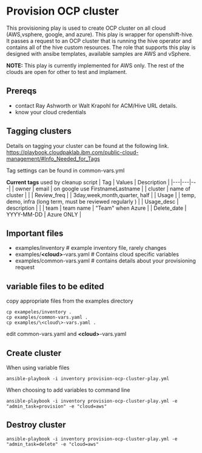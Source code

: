 # Provision OCP cluster 

This provisioning play is used to create OCP cluster on all cloud (AWS,vsphere, google, and azure).  This play is wrapper for openshift-hive.  It passes a request to an OCP cluster that is running the hive operator and contains all of the hive custom resources.  The role that supports this play is designed with ansibe templates, available samples are AWS and vSphere.

**NOTE:** This play is currently implemented for AWS only.  The rest of the clouds are open for other to test and implament.

## Prereqs

- contact Ray Ashworth or Walt Krapohl for ACM/Hive URL details.
- know your cloud credentials

## Tagging clusters

Details on tagging your cluster can be found at the following link.  
https://playbook.cloudpaklab.ibm.com/public-cloud-management/#Info_Needed_for_Tags

Tag settings can be found in common-vars.yml  

**Current tags** used by cleanup script
| Tag  | Values  | Description  |
|---|---|---|
| owner  | email   | on google use FirstnameLastname  |
| cluster  | name of cluster |   |
| Review_freq  |   | 3day,week,month,quarter, half   |
| Usage |     | temp, demo, infra (long term, must be reviewed regularly ) |
| Usage_desc | description | |
| team | team name | "Team" when Azure |
| Delete_date | YYYY-MM-DD | Azure ONLY |

## Important files

- examples/inventory  # example inventory file, rarely changes
- examples/**\<cloud\>**-vars.yaml # Contains cloud specific variables
- examples/common-vars.yaml # contains details about your provisioning request

## variable files to be edited

copy appropriate files from the examples directory
```
cp exampeles/inventory .
cp examples/common-vars.yaml .
cp examples/\<cloud\>-vars.yaml .
```

edit common-vars.yaml and **\<cloud\>**-vars.yaml

## Create cluster

When using variable files
```
ansible-playbook -i inventory provision-ocp-cluster-play.yml
```

When choosing to add variables to command line
```
ansible-playbook -i inventory provision-ocp-cluster-play.yml -e "admin_task=provision" -e "cloud=aws" 
```

## Destroy cluster

```
ansible-playbook -i inventory provision-ocp-cluster-play.yml -e "admin_task=delete" -e "cloud=aws" 
```
